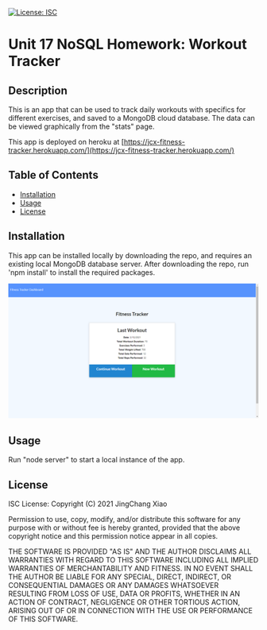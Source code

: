 [![License: ISC](https://img.shields.io/badge/License-ISC-blue.svg)](https://opensource.org/licenses/ISC)

# Unit 17 NoSQL Homework: Workout Tracker

## Description
This is an app that can be used to track daily workouts with specifics for different exercises, and saved to a MongoDB cloud database. The data can be viewed graphically from the "stats" page.

This app is deployed on heroku at [https://jcx-fitness-tracker.herokuapp.com/](https://jcx-fitness-tracker.herokuapp.com/)

## Table of Contents
* [Installation](#installation)
* [Usage](#usage)
* [License](#license)

## Installation
This app can be installed locally by downloading the repo, and requires an existing local MongoDB database server. After downloading the repo, run 'npm install' to install the required packages.

![Screenshot](./screenshot.png)

## Usage
Run "node server" to start a local instance of the app.

## License
ISC License: Copyright (C) 2021 JingChang Xiao 

Permission to use, copy, modify, and/or distribute this software for any purpose with or without fee is hereby granted, provided that the above copyright notice and this permission notice appear in all copies. 

THE SOFTWARE IS PROVIDED "AS IS" AND THE AUTHOR DISCLAIMS ALL WARRANTIES WITH REGARD TO THIS SOFTWARE INCLUDING ALL IMPLIED WARRANTIES OF MERCHANTABILITY AND FITNESS. IN NO EVENT SHALL THE AUTHOR BE LIABLE FOR ANY SPECIAL, DIRECT, INDIRECT, OR CONSEQUENTIAL DAMAGES OR ANY DAMAGES WHATSOEVER RESULTING FROM LOSS OF USE, DATA OR PROFITS, WHETHER IN AN ACTION OF CONTRACT, NEGLIGENCE OR OTHER TORTIOUS ACTION, ARISING OUT OF OR IN CONNECTION WITH THE USE OR PERFORMANCE OF THIS SOFTWARE.
